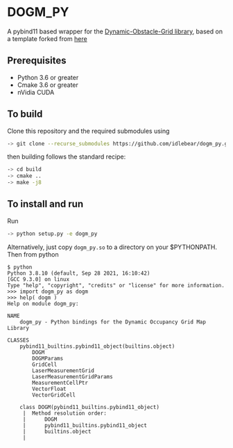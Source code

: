 # DOGM_PY

A pybind11 based wrapper for the [Dynamic-Obstacle-Grid library](https://github.com/idlebear/dynamic-occupancy-grid-map), based on a template forked from [here](https://github.com/PWhiddy/pybind11-cuda)

## Prerequisites

* Python 3.6 or greater 
* Cmake 3.6 or greater 
* nVidia CUDA 

## To build 

Clone this repository and the required submodules using
```bash
-> git clone --recurse_submodules https://github.com/idlebear/dogm_py.git
```  
then building follows the standard recipe:
```bash
-> cd build
-> cmake ..
-> make -j8
```

## To install and run

Run 
```bash
-> python setup.py -e dogm_py
```
Alternatively, just copy `dogm_py.so` to a directory on your $PYTHONPATH.  Then from python
```
$ python
Python 3.8.10 (default, Sep 28 2021, 16:10:42) 
[GCC 9.3.0] on linux
Type "help", "copyright", "credits" or "license" for more information.
>>> import dogm_py as dogm
>>> help( dogm )
Help on module dogm_py:

NAME
    dogm_py - Python bindings for the Dynamic Occupancy Grid Map Library

CLASSES
    pybind11_builtins.pybind11_object(builtins.object)
        DOGM
        DOGMParams
        GridCell
        LaserMeasurementGrid
        LaserMeasurementGridParams
        MeasurementCellPtr
        VectorFloat
        VectorGridCell
    
    class DOGM(pybind11_builtins.pybind11_object)
     |  Method resolution order:
     |      DOGM
     |      pybind11_builtins.pybind11_object
     |      builtins.object
     |  
```
